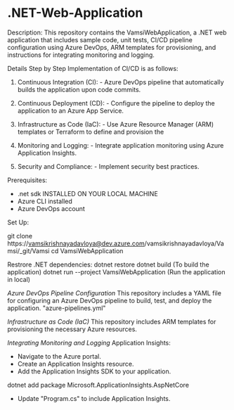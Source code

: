 # .NET-Web-Application
Description: This repository contains the VamsiWebApplication, a .NET web application that includes sample code, unit tests, CI/CD pipeline configuration using Azure DevOps, ARM templates for provisioning, and instructions for integrating monitoring and logging.

Details Step by Step Implementation of CI/CD is as follows:

1. Continuous Integration (CI): - Azure DevOps pipeline that automatically builds the application upon code commits. 

2. Continuous Deployment (CD): - Configure the pipeline to deploy the application to an Azure App Service. 

3. Infrastructure as Code (IaC): - Use Azure Resource Manager (ARM) templates or Terraform to define and provision the 

4. Monitoring and Logging: - Integrate application monitoring using Azure Application Insights. 

5. Security and Compliance: - Implement security best practices.
 
 Prerequisites:

 * .net sdk INSTALLED ON YOUR LOCAL MACHINE
 * Azure CLI installed
 * Azure DevOps account

 Set Up:

 git clone https://vamsikrishnayadavloya@dev.azure.com/vamsikrishnayadavloya/Vamsi/_git/Vamsi
 cd VamsiWebApplication

 Restrore .NET dependencies:
 dotnet restore
 dotnet build (To build the application)
 dotnet run --project VamsiWebApplication (Run the application in local)

 *Azure DevOps Pipeline Configuration*
 This repository includes a YAML file for configuring an Azure DevOps pipeline to build, test, and deploy the application. "azure-pipelines.yml"

 *Infrastructure as Code (IaC)*
 This repository includes ARM templates for provisioning the necessary Azure resources.

 *Integrating Monitoring and Logging*
Application Insights:

* Navigate to the Azure portal.
* Create an Application Insights resource.
* Add the Application Insights SDK to your application.

dotnet add package Microsoft.ApplicationInsights.AspNetCore
* Update "Program.cs" to include Application Insights.



